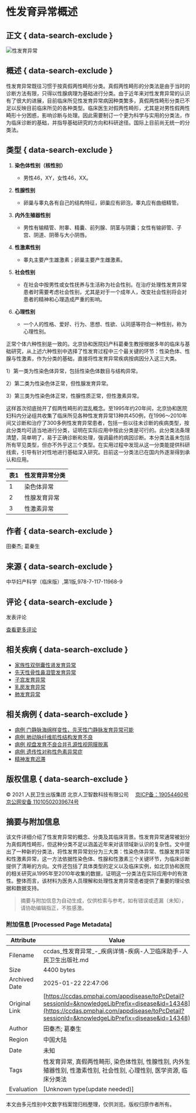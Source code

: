 # 性发育异常概述

## 正文 { data-search-exclude }


![性发育异常](https://cdn.pmphai.com/resource/file/59259774792192001650527936296/b50863b2aacd47f59cadcfd79e30bb1a.jpg)

## 概述 { data-search-exclude }

性发育异常既往习惯于按真假两性畸形分类。真假两性畸形的分类法是由于当时的诊断方法有限，只得以性腺病理为基础进行分类。由于近年来对性发育异常的认识有了很大的进展，目前临床所见性发育异常病因种类繁多，真假两性畸形分类已不足以反映目前临床所见的各种类型。临床医生对假两性畸形，尤其是对男性假两性畸形十分困惑，影响诊断与处理。因此需要制订一个更为科学与实用的分类法，作为临床诊断的基础，并指导基础研究的方向和科研途径。国际上目前尚无统一的分类法。

## 类型 { data-search-exclude }

1. **染色体性别（核性别）**
   - 男性46，XY，女性46，XX。
   
2. **性腺性别**
   - 卵巢与睾丸各有自己的结构特征，卵巢应有卵泡，睾丸应有曲细精管。
   
3. **内外生殖器性别**
   - 男性有输精管、附睾、精囊、前列腺、阴茎与阴囊；女性有输卵管、子宫、阴道、阴蒂与大小阴唇。
   
4. **性激素性别**
   - 睾丸主要产生雄激素；卵巢主要产生雌激素。
   
5. **社会性别**
   - 在社会中按男性或女性抚养与生活称为社会性别。在治疗处理性发育异常患者时需要考虑社会性别，尤其是对于一个成年人，改变社会性别将会对患者的精神和心理造成严重的影响。
   
6. **心理性别**
   - 一个人的性格、爱好、行为、思想、性欲、认同感等符合一种性别，称为心理性别。

正常个体六种性别是一致的。北京协和医院妇产科葛秦生教授根据多年的临床与基础研究，从上述六种性别中选择了性发育过程中三个最关键的环节：性染色体、性腺与性激素，作为分类的基础，直接将性发育异常疾病按病因分入这三大类。

1）第一类为性染色体异常，包括性染色体数目与结构异常。

2）第二类为性染色体正常，但性腺发育异常。

3）第三类为性染色体正常，性腺性质正常，但性激素异常。

这样首次彻底抛开了假两性畸形的混乱概念。至1995年约20年间，北京协和医院妇科内分泌组共收集了临床所见各种性发育异常13种共450例，在1996～2010年间又诊断和治疗了300多例性发育异常患者，包括一些以往未诊断的疾病类型，按此分类均可适当地进行分类，证明在实际应用中按此分类是可行的。此分类法条理清楚，简单明了，易于正确诊断和处理，强调最终的病因诊断。本分类法虽未包括所有罕见类型，但亦不外乎这三个类型。在实用过程中发现从这一分类能提供科研线索，引导有针对性地进行基础深入研究。目前这一分类法已在国内外逐渐得到承认和应用。

| 表1 | 性发育异常分类 |
|------|----------------|
| 1    | 染色体异常    |
| 2    | 性腺发育异常  |
| 3    | 性激素异常    |

## 作者 { data-search-exclude }

田秦杰; 葛秦生

## 来源 { data-search-exclude }

中华妇产科学（临床版）,第1版,978-7-117-11968-9

## 评论 { data-search-exclude }

发表评论

[查看更多评论](javascript:moreComment();)

## 相关疾病 { data-search-exclude }

- [家族性双侧囊性肾发育异常](https://www.example.com)
- [先天性骨性鼻泪管发育异常](https://www.example.com)
- [子宫发育异常](https://www.example.com)
- [乳房发育异常](https://www.example.com)
- [肺发育异常](https://www.example.com)

## 相关病例 { data-search-exclude }

- [病例 门静脉海绵样变性，先天性门静脉发育异常可能](https://www.example.com)
- [病例 肺动脉纤维肌性结构发育不良](https://www.example.com)
- [病例 视盘发育不良合并孔源性视网膜脱离](https://www.example.com)
- [病例 遗传性对称性色素异常症](https://www.example.com)
- [精神发育迟滞](https://www.example.com)

## 版权信息 { data-search-exclude }

© 2021 人民卫生出版集团 北京人卫智数科技有限公司 　[京ICP备：19054460号](https://beian.miit.gov.cn/) [京公网安备 11010502039674号](http://www.beian.gov.cn/portal/registerSystemInfo?recordcode=11010502039674)
<!-- tcd_original_link https://ccdas.pmphai.com/appdisease/toPcDetail?sessionId=&knowledgeLibPrefix=disease&id=14348 -->


## 摘要与附加信息

<!-- tcd_abstract -->
该文件详细介绍了性发育异常的概念、分类及其临床背景。性发育异常通常被划分为真假两性畸形，但这种分类不足以涵盖近年来对该领域新认识的复杂性。文中提出了一种新的分类法，将性发育异常划分为三大类：性染色体异常、性腺发育异常和性激素异常，这一方法依据性染色体、性腺和性激素三个关键环节，为临床诊断提供了清晰的方向。文件还包括了具体类型的定义以及临床实例，如北京协和医院的相关研究从1995年至2010年收集的数据，证明这一分类法在实际应用中的有效性。整体而言，该材料为医务人员理解和处理性发育异常患者提供了重要的理论依据和数据支持。
<!-- tcd_abstract_end -->

> 摘要与附加信息为自动生成，仅供检索与参考。如有错误或遗漏（未知），请协助编辑指正，不胜感激。

### 附加信息 [Processed Page Metadata]

| Attribute       | Value                                  |
|-----------------|----------------------------------------|
| Filename        | ccdas_性发育异常_-_疾病详情-疾病-人卫临床助手-人民卫生出版社.md                             |
| Size            | 4400 bytes                           |
| Archived Date   | 2025-01-22 22:47:06                             |
| Original Link   | [https://ccdas.pmphai.com/appdisease/toPcDetail?sessionId=&knowledgeLibPrefix=disease&id=14348](https://ccdas.pmphai.com/appdisease/toPcDetail?sessionId=&knowledgeLibPrefix=disease&id=14348)                       |
| Author          | 田秦杰; 葛秦生                               |
| Region          | 中国大陆                               |
| Date            | 未知                                 |
| Tags            | 性发育异常, 真假两性畸形, 染色体性别, 性腺性别, 内外生殖器性别, 性激素性别, 社会性别, 心理性别, 医学资源, 临床分类法                                 |
| Evaluation            | [Unknown type(update needed)]                                 |
<!-- tcd_table_end -->

本文由多元性别中文数字档案馆归档整理，仅供浏览。版权归原作者所有。
